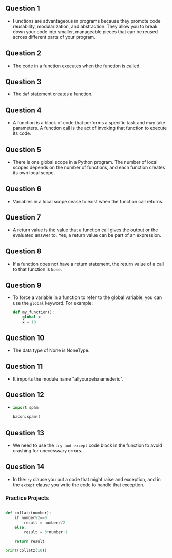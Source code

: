 ## Question 1

- Functions are advantageous in programs because they promote code reusability, modularization, and abstraction. They allow you to break down your code into smaller, manageable pieces that can be reused across different parts of your program.

## Question 2

- The code in a function executes when the function is called.

## Question 3

- The `def` statement creates a function.

## Question 4

- A function is a block of code that performs a specific task and may take parameters. A function call is the act of invoking that function to execute its code.

## Question 5

- There is one global scope in a Python program. The number of local scopes depends on the number of functions, and each function creates its own local scope.

## Question 6

- Variables in a local scope cease to exist when the function call returns.

## Question 7

- A return value is the value that a function call gives the output or the evaluated answer to. Yes, a return value can be part of an expression.

## Question 8

- If a function does not have a return statement, the return value of a call to that function is `None`.

## Question 9

- To force a variable in a function to refer to the global variable, you can use the `global` keyword. For example:
  ```python
  def my_function():
      global x
      x = 10

## Question 10

 - The data type of None is NoneType.

## Question 11

 - It imports the module name "allyourpetsnamederic".

## Question 12
 
 - ```python
   import spam
   
   bacon.spam()
   ```

## Question 13

 - We need to use the `try and except` code block in the function to avoid crashing for unecesssary errors.

## Question 14

 - In the`try` clause you put a code that might raise and exception, and in the `except` clause you write the code to handle that exception.


### Practice Projects

```python

def collatz(number):
    if number%2==0:
        result = number//2
    else:
        result = 3*number+1

    return result

print(collatz(10))
```